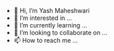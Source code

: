 - 👋 Hi, I’m Yash Maheshwari
- 👀 I’m interested in ...
- 🌱 I’m currently learning ...
- 💞️ I’m looking to collaborate on ...
- 📫 How to reach me ...

<!---
yash2208-get/yash2208-get is a ✨ special ✨ repository because its `README.md` (this file) appears on your GitHub profile.
You can click the Preview link to take a look at your changes.
--->
